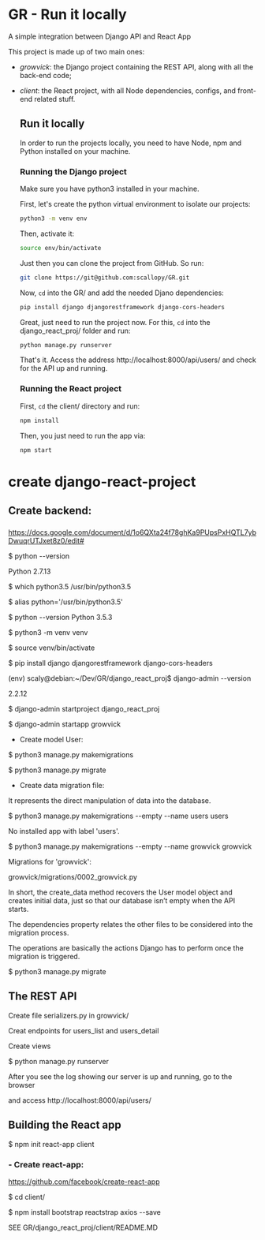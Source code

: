 
# GR - Run it locally
A simple integration between Django API and React App

This project is made up of two main ones:

  - *growvick*: the Django project containing the REST API, along with all the
    back-end code;
  - *client*: the React project, with all Node dependencies, configs, and
    front-end related stuff.

    ## Run it locally

    In order to run the projects locally, you need to have Node, npm and Python
    installed on your machine.

    ### Running the Django project

    Make sure you have python3 installed in your machine.

    First, let's create the python virtual environment to isolate our projects:

    ```bash
    python3 -m venv env
    ```

    Then, activate it:

    ```bash
    source env/bin/activate
    ```

    Just then you can clone the project from GitHub. So run:

    ```bash
    git clone https://git@github.com:scallopy/GR.git
    ```

    Now, `cd` into the GR/ and add the needed Djano dependencies:

    ```bash
    pip install django djangorestframework django-cors-headers
    ```

    Great, just need to run the project now. For this, `cd` into the
    django_react_proj/ folder and run:

    ```bash
    python manage.py runserver
    ```

    That's it. Access the address http://localhost:8000/api/users/ and check
    for the API up and running.

    ### Running the React project

    First, `cd` the client/ directory and run:

    ```bash
    npm install
    ```

    Then, you just need to run the app via:

    ```bash
    npm start
    ```

#  create django-react-project

## Create backend:

###
https://docs.google.com/document/d/1o6QXta24f78ghKa9PUpsPxHQTL7ybDwuqrUTJxet8z0/edit#

$ python --version

Python 2.7.13

$ which python3.5
/usr/bin/python3.5

$ alias python='/usr/bin/python3.5'

$ python --version
Python 3.5.3

$ python3 -m venv venv

$ source venv/bin/activate

$ pip install django djangorestframework django-cors-headers

(env) scaly@debian:~/Dev/GR/django_react_proj$ django-admin --version

2.2.12


$ django-admin startproject django_react_proj

$ django-admin startapp growvick

- Create model User:

$ python3 manage.py makemigrations

$ python3 manage.py migrate

- Create data migration file:

It represents the direct manipulation of data into the database.

$ python3 manage.py makemigrations --empty --name users users

No installed app with label 'users'.

$ python3 manage.py makemigrations --empty --name growvick growvick

Migrations for 'growvick':

  growvick/migrations/0002_growvick.py

In short, the create_data method recovers the User model object and creates
initial data, just so that our database isn’t empty when the API starts.

The dependencies property relates the other files to be considered into the
migration process.

The operations are basically the actions Django has to perform once the
migration is triggered.

$ python3 manage.py migrate


## The REST API

  Create file serializers.py in growvick/

  Creat endpoints for users_list and users_detail

  Create views

  $ python manage.py runserver

  After you see the log showing our server is up and running, go to the browser

  and access http://localhost:8000/api/users/


## Building the React app

$ npm init react-app client

### - Create react-app:
https://github.com/facebook/create-react-app

$ cd client/

$ npm install bootstrap reactstrap axios --save

 SEE GR/django_react_proj/client/README.MD



